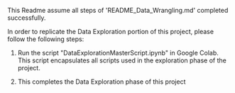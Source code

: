 This Readme assume all steps of 'README_Data_Wrangling.md' completed successfully.

In order to replicate the Data Exploration portion of this project, please follow the following steps: 

1. Run the script "DataExplorationMasterScript.ipynb" in Google Colab. This script encapsulates all scripts used in the exploration phase of the project.

2. This completes the Data Exploration phase of this project
